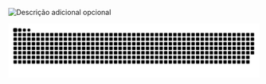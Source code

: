 ![Descrição adicional opcional](https://img.shields.io/badge/-Micahel%20PereiraMicahel%20PereiraMicahel%20Pereira-1E1E1E?&style=for-square)  


<picture align="center"> <source media="(prefers-color-scheme: dark)" srcset="https://raw.githubusercontent.com/userMichaelS/userMichaelS/output/github-contribution-grid-snake-dark.svg"> <source media="(prefers-color-scheme: light)" srcset="https://raw.githubusercontent.com/userMichaelS/userMichaelS/output/github-contribution-grid-snake-dark.svg"> <img align="center" alt="github contribution grid snake animation" src="https://raw.githubusercontent.com/userMichaelS/userMichaelS/output/github-contribution-grid-snake.svg"> </picture>

